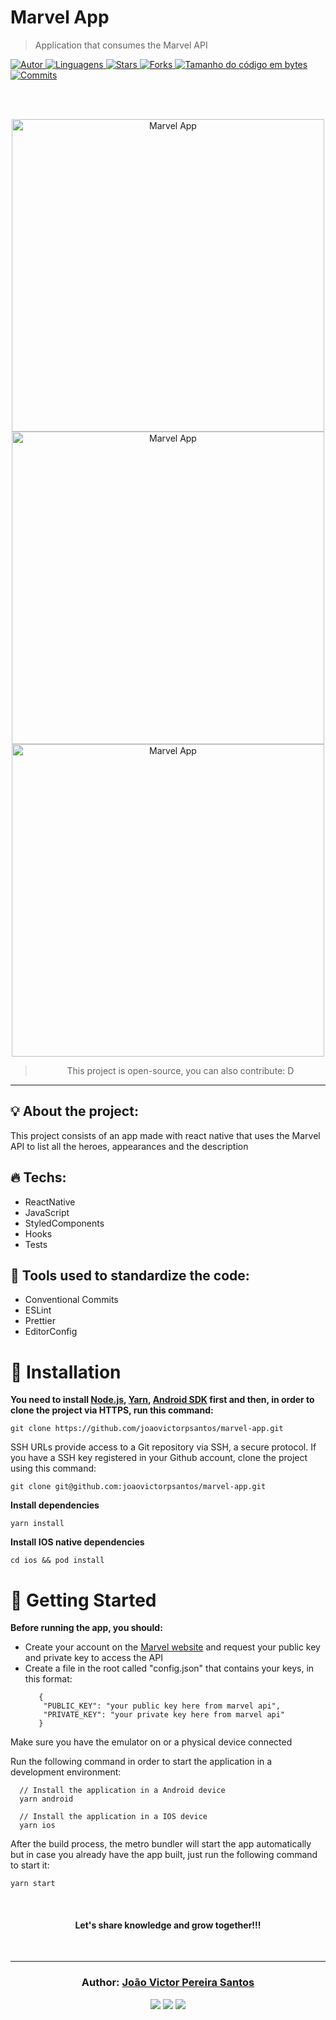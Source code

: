 # Marvel App

> Application that consumes the Marvel API

<a href="https://github.com/joaovictorpsantos">
<img alt="Autor" src="https://img.shields.io/badge/autor-JoãoVictorPereiraSantos-DB3833?style=flat-square">
</a>

<a href="#">
<img alt="Linguagens" src="https://img.shields.io/github/languages/count/joaovictorpsantos/marvel-app?color=DB3833&style=flat-square">
</a>

<a href="https://github.com/joaovictorpsantos/marvel-app/stargazers">
<img alt="Stars" src="https://img.shields.io/github/stars/joaovictorpsantos/marvel-app?color=DB3833&style=flat-square">
</a>

<a href="https://github.com/joaovictorpsantos/marvel-app/network/members">
<img alt="Forks" src="https://img.shields.io/github/forks/joaovictorpsantos/marvel-app?color=DB3833&style=flat-square">
</a>

<a href="#">
<img alt="Tamanho do código em bytes" src="https://img.shields.io/github/languages/code-size/joaovictorpsantos/marvel-app?color=DB3833&style=flat-square">
</a>

<a href="https://github.com/joaovictorpsantos/social-app/commits/master">
<img alt="Commits" src="https://img.shields.io/github/last-commit/joaovictorpsantos/marvel-app?color=DB3833&style=flat-square">
</a>

<br/><br/>

<p align="center">
  <img src=".github/gif_1.gif" alt="Marvel App" border="0"  height="500" >
  <img src=".github/gif_2.gif" alt="Marvel App" border="0" height="500">
  <img src=".github/gif_3.gif" alt="Marvel App" border="0" height="500">
</p>

<blockquote align="center">
  This project is open-source, you can also contribute: D
</blockquote>

<hr/>

## 💡 About the project:

This project consists of an app made with react native that uses the Marvel API to list all the heroes, appearances and the description

## 🔥 Techs:

- ReactNative
- JavaScript
- StyledComponents
- Hooks
- Tests

## 👀 Tools used to standardize the code:

- Conventional Commits
- ESLint
- Prettier
- EditorConfig

# :construction_worker: Installation

**You need to install [Node.js](https://nodejs.org/en/download/), [Yarn](https://yarnpkg.com/), [Android SDK](https://medium.com/surabayadev/setting-up-react-native-android-without-android-studio-35a496e1dfa3) first and then, in order to clone the project via HTTPS, run this command:**

`git clone https://github.com/joaovictorpsantos/marvel-app.git`

SSH URLs provide access to a Git repository via SSH, a secure protocol. If you have a SSH key registered in your Github account, clone the project using this command:

`git clone git@github.com:joaovictorpsantos/marvel-app.git`

**Install dependencies**

`yarn install`

**Install IOS native dependencies**

`cd ios && pod install`

# :runner: Getting Started

**Before running the app, you should:**

- Create your account on the [Marvel website](https://developer.marvel.com/) and request your public key and private key to access the API
- Create a file in the root called "config.json" that contains your keys, in this format:
  ```
     {
      "PUBLIC_KEY": "your public key here from marvel api",
      "PRIVATE_KEY": "your private key here from marvel api"
     }
  ```

Make sure you have the emulator on or a physical device connected

Run the following command in order to start the application in a development environment:

```
  // Install the application in a Android device
  yarn android

  // Install the application in a IOS device
  yarn ios
```

After the build process, the metro bundler will start the app automatically but
in case you already have the app built, just run the following command to start it:

```
yarn start
```

<br/>

<h4 align="center">
  Let's share knowledge and grow together!!!
</h4>

<br/>

---

<h3 align="center">
Author: <a alt="João Victor Pereira Santos" href="https://github.com/joaovictorpsantos">João Victor Pereira Santos</a>
</h3>

<p align="center">

  <a alt="João Victor Pereira Santos Linkedin" href="https://www.linkedin.com/in/joao-victor-pereira-santos//">
    <img src="https://img.shields.io/badge/LinkedIn-Jo%C3%A3o%20Victor%20Pereira%20Santos-blue?logo=linkedin"/></a>
  <a alt="João Victor Pereira Santos GitHub" href="https://github.com/joaovictorpsantos">
  <img src="https://img.shields.io/badge/GitHub-joaovictorpsantos-lightgrey?logo=github"/></a>
 <a alt="João Victor Pereira Santos Twitter" href="https://twitter.com/_joaovictorps">
  <img src="https://img.shields.io/badge/Twitter-__joaovictorps-blue?logo=twitter"/></a>

</p>
